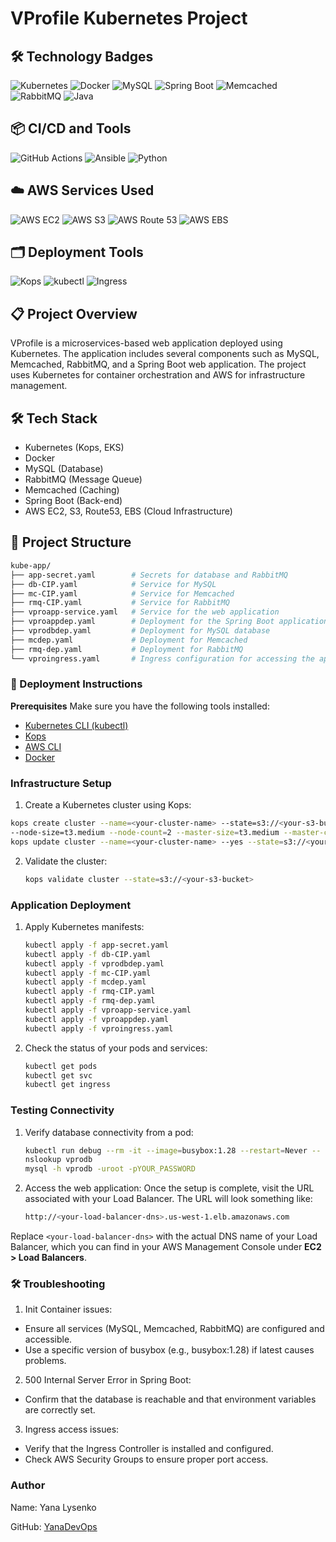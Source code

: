 # VProfile Kubernetes Project

## 🛠️ Technology Badges
![Kubernetes](https://img.shields.io/badge/Kubernetes-v1.20-blue)
![Docker](https://img.shields.io/badge/Docker-latest-blue)
![MySQL](https://img.shields.io/badge/MySQL-5.7-orange)
![Spring Boot](https://img.shields.io/badge/Spring%20Boot-2.5.0-brightgreen)
![Memcached](https://img.shields.io/badge/Memcached-1.6-lightgrey)
![RabbitMQ](https://img.shields.io/badge/RabbitMQ-3.9.5-orange)
![Java](https://img.shields.io/badge/Java-11-blue)

## 📦 CI/CD and Tools
![GitHub Actions](https://img.shields.io/badge/GitHub%20Actions-CI%2FCD-brightgreen)
![Ansible](https://img.shields.io/badge/Ansible-2.9-blue)
![Python](https://img.shields.io/badge/Python-3.8-green)

## ☁️ AWS Services Used
![AWS EC2](https://img.shields.io/badge/AWS-EC2-yellow)
![AWS S3](https://img.shields.io/badge/AWS-S3-yellow)
![AWS Route 53](https://img.shields.io/badge/AWS-Route%2053-yellowgreen)
![AWS EBS](https://img.shields.io/badge/AWS-EBS-blueviolet)

## 🗂️ Deployment Tools
![Kops](https://img.shields.io/badge/Kops-v1.19-blue)
![kubectl](https://img.shields.io/badge/Kubectl-v1.20-blue)
![Ingress](https://img.shields.io/badge/Ingress-Nginx-brightgreen)

## 📋 Project Overview
VProfile is a microservices-based web application deployed using Kubernetes. The application includes several components such as MySQL, Memcached, RabbitMQ, and a Spring Boot web application. The project uses Kubernetes for container orchestration and AWS for infrastructure management.

## 🛠️ Tech Stack
* Kubernetes (Kops, EKS)
* Docker
* MySQL (Database)
* RabbitMQ (Message Queue)
* Memcached (Caching)
* Spring Boot (Back-end)
* AWS EC2, S3, Route53, EBS (Cloud Infrastructure)

## 📁 Project Structure
```bash
kube-app/
├── app-secret.yaml        # Secrets for database and RabbitMQ
├── db-CIP.yaml            # Service for MySQL
├── mc-CIP.yaml            # Service for Memcached
├── rmq-CIP.yaml           # Service for RabbitMQ
├── vproapp-service.yaml   # Service for the web application
├── vproappdep.yaml        # Deployment for the Spring Boot application
├── vprodbdep.yaml         # Deployment for MySQL database
├── mcdep.yaml             # Deployment for Memcached
├── rmq-dep.yaml           # Deployment for RabbitMQ
└── vproingress.yaml       # Ingress configuration for accessing the application
```

### 🚀 Deployment Instructions
**Prerequisites**
Make sure you have the following tools installed:
- [Kubernetes CLI (kubectl)](https://kubernetes.io/docs/reference/kubectl/)
- [Kops](https://kops.sigs.k8s.io/)
- [AWS CLI](https://aws.amazon.com/cli/)
- [Docker](https://www.docker.com/)

### Infrastructure Setup
1. Create a Kubernetes cluster using Kops:
  ```bash
  kops create cluster --name=<your-cluster-name> --state=s3://<your-s3-bucket> --zones=<preferable-zone> \
  --node-size=t3.medium --node-count=2 --master-size=t3.medium --master-count=1 --dns-zone=<your-dns-zone>
  kops update cluster --name=<your-cluster-name> --yes --state=s3://<your-s3-bucket>
  ```
2. Validate the cluster:
   ```bash
   kops validate cluster --state=s3://<your-s3-bucket>
   ```

### Application Deployment
1. Apply Kubernetes manifests:
   ```bash
   kubectl apply -f app-secret.yaml
   kubectl apply -f db-CIP.yaml
   kubectl apply -f vprodbdep.yaml
   kubectl apply -f mc-CIP.yaml
   kubectl apply -f mcdep.yaml
   kubectl apply -f rmq-CIP.yaml
   kubectl apply -f rmq-dep.yaml
   kubectl apply -f vproapp-service.yaml
   kubectl apply -f vproappdep.yaml
   kubectl apply -f vproingress.yaml
   ```
2. Check the status of your pods and services:
   ```bash
   kubectl get pods
   kubectl get svc
   kubectl get ingress
   ```

### Testing Connectivity
1. Verify database connectivity from a pod:
   ```bash
   kubectl run debug --rm -it --image=busybox:1.28 --restart=Never -- sh
   nslookup vprodb
   mysql -h vprodb -uroot -pYOUR_PASSWORD
   ```
2. Access the web application:
   Once the setup is complete, visit the URL associated with your Load Balancer. The URL will look something like:
   ```bash
   http://<your-load-balancer-dns>.us-west-1.elb.amazonaws.com
   ```
Replace `<your-load-balancer-dns>` with the actual DNS name of your Load Balancer, which you can find in your AWS Management Console under **EC2 > Load Balancers**.

### 🛠️ Troubleshooting
1. Init Container issues:
* Ensure all services (MySQL, Memcached, RabbitMQ) are configured and accessible.
* Use a specific version of busybox (e.g., busybox:1.28) if latest causes problems.

2. 500 Internal Server Error in Spring Boot:
* Confirm that the database is reachable and that environment variables are correctly set.

3. Ingress access issues:
* Verify that the Ingress Controller is installed and configured.
* Check AWS Security Groups to ensure proper port access.

### Author
Name: Yana Lysenko

GitHub: [YanaDevOps](https://github.com/YanaDevOps)
